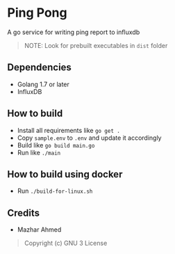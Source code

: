 # Ping Pong

A go service for writing ping report to influxdb

> NOTE: Look for prebuilt executables in `dist` folder

## Dependencies

- Golang 1.7 or later
- InfluxDB

## How to build

- Install all requirements like `go get .`
- Copy `sample.env` to `.env` and update it accordingly
- Build like `go build main.go`
- Run like `./main`

## How to build using docker

- Run `./build-for-linux.sh`

## Credits

- Mazhar Ahmed

> Copyright (c) GNU 3 License
